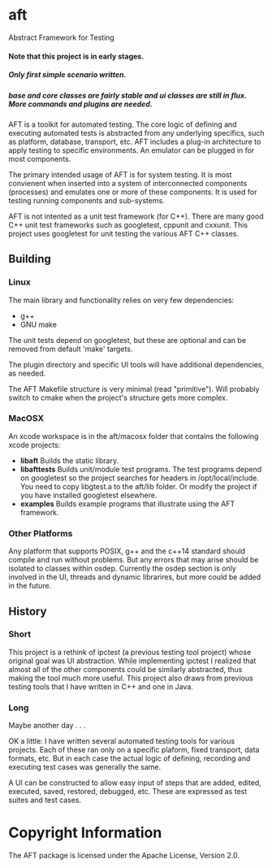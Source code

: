 # aft
Abstract Framework for Testing

#### Note that this project is in early stages.
##### Only first simple scenario written.
##### base and core classes are fairly stable and ui classes are still in flux. More commands and plugins are needed.


AFT is a toolkit for automated testing.  The core logic of defining and executing 
automated tests is abstracted from any underlying specifics, such as platform, 
database, transport, etc.  AFT includes a plug-in architecture to apply testing to 
specific environments.  An emulator can be plugged in for most components.

The primary intended usage of AFT is for system testing.  It is most convienent when
inserted into a system of interconnected components (processes) and emulates one or
more of these components.  It is used for testing running components and sub-systems.

AFT is not intented as a unit test framework (for C++).  There are many good C++ unit 
test frameworks such as googletest, cppunit and cxxunit.  This project uses googletest
for unit testing the various AFT C++ classes.

## Building

### Linux

The main library and functionality relies on very few dependencies:
- g++
- GNU make

The unit tests depend on googletest, but these are optional and can be removed from 
default 'make' targets.

The plugin directory and specific UI tools will have additional dependencies, as needed.

The AFT Makefile structure is very minimal (read "primitive").
Will probably switch to cmake when the project's structure gets more complex.

### MacOSX

An xcode workspace is in the aft/macosx folder that contains the following xcode projects:
- **libaft** Builds the static library.
- **libafttests** Builds unit/module test programs.  The test programs depend on googletest so the project searches for
  headers in /opt/local/include.  You need to copy libgtest.a to the aft/lib folder.  Or modify the project if you
  have installed googletest elsewhere.
- **examples** Builds example programs that illustrate using the AFT framework.

### Other Platforms

Any platform that supports POSIX, g++ and the c++14 standard should compile and run without problems. But any
errors that may arise should be isolated to classes within osdep. Currently the osdep section is only involved
in the UI, threads and dynamic librarires, but more could be added in the future.

## History

### Short

This project is a rethink of ipctest (a previous testing tool project) whose original
goal was UI abstraction.  While implementing ipctest I realized that almost all of the 
other components could be similarly abstracted, thus making 
the tool much more useful. This project also draws from previous testing tools that I have
written in C++ and one in Java.

### Long

Maybe another day . . .

OK a little:  I have written several automated testing tools for various projects.  Each of 
these ran only on a specific plaform, fixed transport, data formats, etc.  But in each case 
the actual logic of defining, recording and executing test cases was generally the same.

A UI can be constructed to allow easy input of steps that are added, edited, executed, saved, restored,
debugged, etc. These are expressed as test suites and test cases.

# Copyright Information

The AFT package is licensed under the Apache License, Version 2.0.
